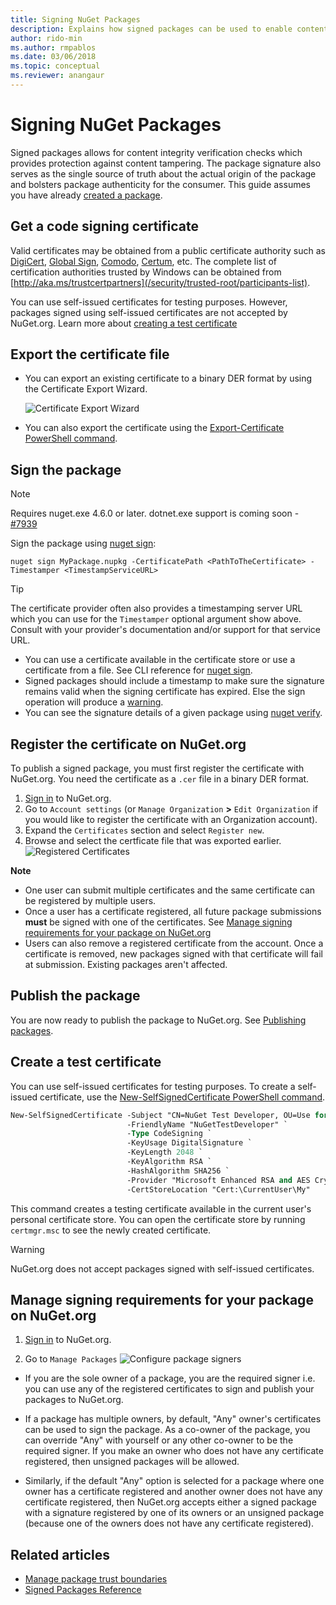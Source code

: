 ```yaml
---
title: Signing NuGet Packages
description: Explains how signed packages can be used to enable content integrity verification.
author: rido-min
ms.author: rmpablos
ms.date: 03/06/2018
ms.topic: conceptual
ms.reviewer: anangaur
---
```


# Signing NuGet Packages

Signed packages allows for content integrity verification checks which provides protection against content tampering. The package signature also serves as the single source of truth about the actual origin of the package and bolsters package authenticity for the consumer. This guide assumes you have already [created a package](creating-a-package.md).

## Get a code signing certificate

Valid certificates may be obtained from a public certificate authority such as [DigiCert](https://www.digicert.com/code-signing/), [Global Sign](https://www.globalsign.com/en/code-signing-certificate/), [Comodo](https://www.comodo.com/e-commerce/code-signing/code-signing-certificate.php), [Certum](https://www.certum.eu/certum/cert,offer_en_open_source_cs.xml), etc. The complete list of certification authorities trusted by Windows can be obtained from [http://aka.ms/trustcertpartners](/security/trusted-root/participants-list).

You can use self-issued certificates for testing purposes. However, packages signed using self-issued certificates are not accepted by NuGet.org. Learn more about [creating a test certificate](#create-a-test-certificate)

## Export the certificate file

* You can export an existing certificate to a binary DER format by using the Certificate Export Wizard.

  ![Certificate Export Wizard](../reference/media/CertificateExportWizard.png)

* You can also export the certificate using the [Export-Certificate PowerShell command](/powershell/module/pki/export-certificate).

## Sign the package

> [!note]
> Requires nuget.exe 4.6.0 or later. dotnet.exe support is coming soon - [#7939](https://github.com/NuGet/Home/issues/7939)

Sign the package using [nuget sign](../reference/cli-reference/cli-ref-sign.md):

```cli
nuget sign MyPackage.nupkg -CertificatePath <PathToTheCertificate> -Timestamper <TimestampServiceURL>
```

> [!Tip]
> The certificate provider often also provides a timestamping server URL which you can use for the `Timestamper` optional argument show above. Consult with your provider's documentation and/or support for that service URL.

* You can use a certificate available in the certificate store or use a certificate from a file. See CLI reference for [nuget sign](../reference/cli-reference/cli-ref-sign.md).
* Signed packages should include a timestamp to make sure the signature remains valid when the signing certificate has expired. Else the sign operation will produce a [warning](../reference/errors-and-warnings/NU3002.md).
* You can see the signature details of a given package using [nuget verify](../reference/cli-reference/cli-ref-verify.md).

## Register the certificate on NuGet.org

To publish a signed package, you must first register the certificate with NuGet.org. You need the certificate as a `.cer` file in a binary DER format.

1. [Sign in](https://www.nuget.org/users/account/LogOn?returnUrl=%2F) to NuGet.org.
1. Go to `Account settings` (or `Manage Organization` **>** `Edit Organization` if you would like to register the certificate with an Organization account).
1. Expand the `Certificates` section and select `Register new`.
1. Browse and select the certficate file that was exported earlier.
  ![Registered Certificates](../reference/media/registered-certs.png)

**Note**
* One user can submit multiple certificates and the same certificate can be registered by multiple users.
* Once a user has a certificate registered, all future package submissions **must** be signed with one of the certificates. See [Manage signing requirements for your package on NuGet.org](#manage-signing-requirements-for-your-package-on-nugetorg)
* Users can also remove a registered certificate from the account. Once a certificate is removed, new packages signed with that certificate will fail at submission. Existing packages aren't affected.

## Publish the package

You are now ready to publish the package to NuGet.org. See [Publishing packages](../nuget-org/Publish-a-package.md).

## Create a test certificate

You can use self-issued certificates for testing purposes. To create a self-issued certificate, use the [New-SelfSignedCertificate PowerShell command](/powershell/module/pki/new-selfsignedcertificate).

```ps
New-SelfSignedCertificate -Subject "CN=NuGet Test Developer, OU=Use for testing purposes ONLY" `
                          -FriendlyName "NuGetTestDeveloper" `
                          -Type CodeSigning `
                          -KeyUsage DigitalSignature `
                          -KeyLength 2048 `
                          -KeyAlgorithm RSA `
                          -HashAlgorithm SHA256 `
                          -Provider "Microsoft Enhanced RSA and AES Cryptographic Provider" `
                          -CertStoreLocation "Cert:\CurrentUser\My" 
```

This command creates a testing certificate available in the current user's personal certificate store. You can open the certificate store by running `certmgr.msc` to see the newly created certificate.

> [!Warning]
> NuGet.org does not accept packages signed with self-issued certificates.

## Manage signing requirements for your package on NuGet.org
1. [Sign in](https://www.nuget.org/users/account/LogOn?returnUrl=%2F) to NuGet.org.

1. Go to `Manage Packages` 
   ![Configure package signers](../reference/media/configure-package-signers.png)

* If you are the sole owner of a package, you are the required signer i.e. you can use any of the registered certificates to sign and publish your packages to NuGet.org.

* If a package has multiple owners, by default, "Any" owner's certificates can be used to sign the package. As a co-owner of the package, you can override "Any" with yourself or any other co-owner to be the required signer. If you make an owner  who does not have any certificate registered, then unsigned packages will be allowed. 

* Similarly, if the default "Any" option is selected for a package where one owner has a certificate registered and another owner does not have any certificate registered, then NuGet.org accepts either a signed package with a signature registered by one of its owners or an unsigned package (because one of the owners does not have any certificate registered).

## Related articles

- [Manage package trust boundaries](../consume-packages/installing-signed-packages.md)
- [Signed Packages Reference](../reference/Signed-Packages-Reference.md)
